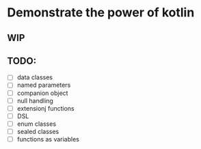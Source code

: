 # Demonstrate the power of kotlin
## WIP

## TODO:
- [ ] data classes
- [ ] named parameters
- [ ] companion object
- [ ] null handling
- [ ] extensionj functions  
- [ ] DSL
- [ ] enum classes
- [ ] sealed classes
- [ ] functions as variables
